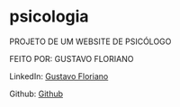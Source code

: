 # psicologia
<p> PROJETO DE UM WEBSITE DE PSICÓLOGO</p>
<p> FEITO POR: GUSTAVO FLORIANO </p>
<p> LinkedIn: <a href="https://www.linkedin.com/in/gustavo-floriano-651990246/">Gustavo Floriano</a></p>
<p>Github: <a href="https://github.com/gfloriano11">Github</a></p>
